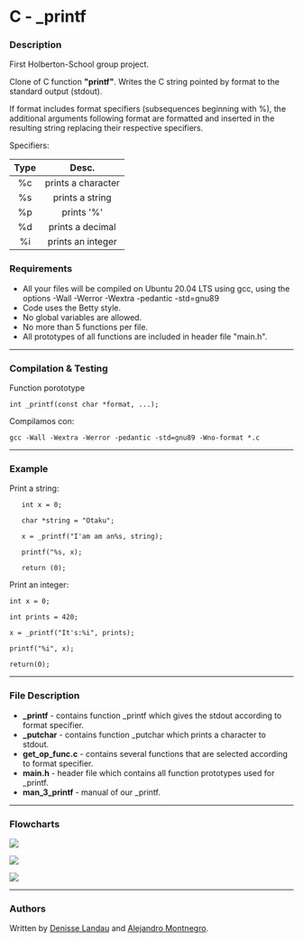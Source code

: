 # C - \_printf

### Description

First Holberton-School group project.

Clone of C function **"printf"**. Writes the C string pointed by format to the standard output (stdout).

If format includes format specifiers (subsequences beginning with %), the additional arguments following format are formatted and inserted in the resulting string replacing their respective specifiers.

Specifiers:

| Type | Desc. |
| :---: |:-:|
|  %c | prints a character |
|  %s | prints a string |
|  %p | prints '%' |
|  %d | prints a decimal |
|  %i | prints an integer |

### Requirements

- All your files will be compiled on Ubuntu 20.04 LTS using gcc, using the options -Wall -Werror -Wextra -pedantic -std=gnu89
- Code uses the Betty style.
- No global variables are allowed.
- No more than 5 functions per file.
- All prototypes of all functions are included in header file "main.h".

---
### Compilation & Testing

Function porototype

    int _printf(const char *format, ...);

Compilamos con: 

    gcc -Wall -Wextra -Werror -pedantic -std=gnu89 -Wno-format *.c

---
### Example

Print a string:

       int x = 0;

       char *string = "Otaku";

       x = _printf("I'am am an%s, string);

       printf("%s, x);

       return (0);

Print an integer:

	int x = 0;

	int prints = 420;

	x = _printf("It's:%i", prints);

	printf("%i", x);

	return(0);
---
### File Description

- **\_printf**  - contains function \_printf which gives the stdout according to format specifier.
- **\_putchar** - contains function \_putchar which prints a character to stdout.
- **get_op_func.c** - contains several functions that are selected according to format specifier.
- **main.h** -  header file which contains all function prototypes used for \_printf.
- **man_3_printf** - manual of our \_printf.

---
### Flowcharts

![](https://i.imgur.com/nXjRQfQ.png)

![](https://i.imgur.com/WOejQLl.png)

![](https://i.imgur.com/oM60hGt.png)

---
### Authors

Written by [Denisse Landau](https://www.linkedin.com/in/denisse-l-5844a5140/ "Denisse Landau") and [Alejandro Montnegro](www.linkedin.com/in/alejandro-montenegro-505233184 "Alejandro Montnegro").

